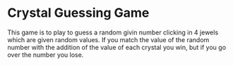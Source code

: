 # Crystal Guessing Game
This game is to play to guess a random givin number clicking in 4 jewels which are given random values.
If you match the value of the random number with the addition of the value of each crystal you win, but if you go over the number you lose.
